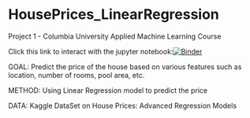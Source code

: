 # HousePrices_LinearRegression
Project 1 - Columbia University Applied Machine Learning Course

Click this link to interact with the jupyter notebook:[![Binder](https://mybinder.org/badge_logo.svg)](https://mybinder.org/v2/gh/Smitha28/HousePrices_LinearRegression/master)

GOAL: Predict the price of the house based on various features such as location, number of rooms, pool area, etc. 

METHOD: Using Linear Regression model to predict the price

DATA: Kaggle DataSet on House Prices: Advanced Regression Models
